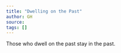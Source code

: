```yaml
---
title: "Dwelling on the Past"
author: GH
source:
tags: []
---
```


Those who dwell on the past stay in the past.
